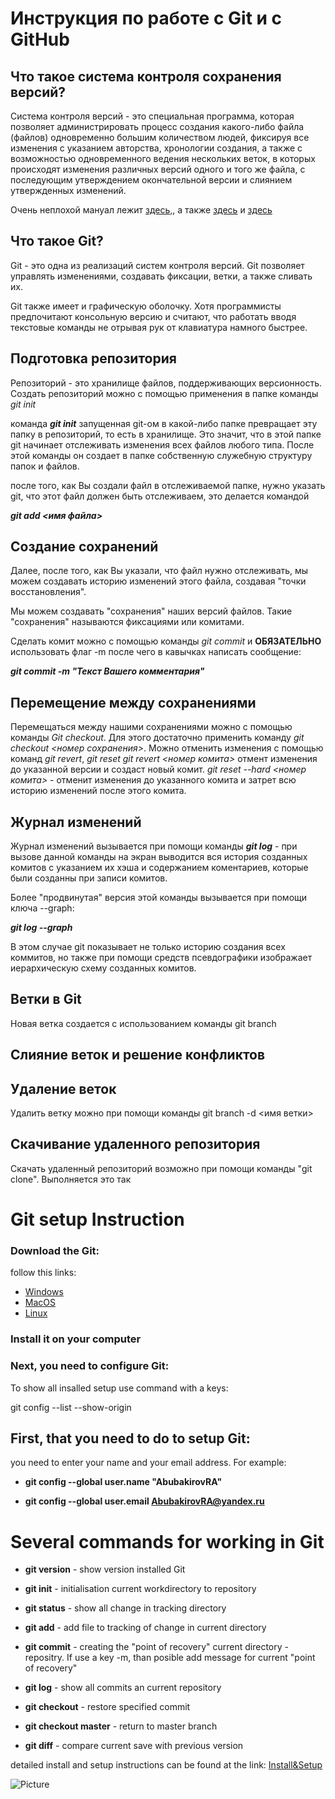 # Инструкция по работе с Git и с GitHub
## Что такое система контроля сохранения версий?
Система контроля версий - это специальная программа, которая позволяет администрировать процесс создания какого-либо файла (файлов) одновременно большим количеством людей, фиксируя все изменения с указанием авторства, хронологии создания, а также с возможностью одновременного ведения нескольких веток, в которых происходят изменения различных версий одного и того же файла, с последующим утверждением окончательной версии и слиянием утвержденных изменений.

Очень неплохой мануал лежит [здесь,](https://habr.com/ru/post/522078/), а также [здесь](https://githowto.com/ru) и [здесь](https://bookflow.ru/shpargalka-po-git/)
## Что такое Git?
Git - это одна из реализаций систем контроля версий. Git позволяет управлять изменениями, создавать фиксации, ветки, а также сливать их.

 Git также имеет и графическую оболочку. Хотя программисты предпочитают консольную версию и считают, что работать вводя текстовые команды не отрывая рук от клавиатура намного быстрее.
## Подготовка репозитория
Репозиторий - это хранилище файлов, поддерживающих версионность. Создать репозиторий можно с помощью применения в папке команды *git init*

команда _**git init**_ запущенная git-ом в какой-либо папке превращает эту папку в репозиторий, то есть в хранилище. Это значит, что в этой папке git начинает отслеживать изменения всех файлов любого типа. После этой команды он создает в папке собственную служебную структуру папок и файлов.

после того, как Вы создали файл в отслеживаемой папке, нужно указать git, что этот файл должен быть отслеживаем, это делается командой 

_**git add <имя файла>**_ 
## Создание сохранений
Далее, после того, как Вы указали, что файл нужно отслеживать, мы можем создавать историю изменений этого файла, создавая "точки восстановления". 

Мы можем создавать "сохранения" наших версий файлов. Такие "сохранения" называются фиксациями или комитами.

Сделать комит можно с помощью команды *git commit* и **ОБЯЗАТЕЛЬНО** использовать флаг -m после чего в кавычках написать сообщение: 

_**git commit -m "Текст Вашего комментария"**_
## Перемещение между сохранениями
Перемещаться между нашими сохранениями можно с помощью команды *Git checkout*. Для этого достаточно применить команду *git checkout <номер сохранения>*.
Можно отменить изменения с помощью команд *git revert*, *git reset*
*git revert <номер комита>* отмент изменения до указанной версии и создаст новый комит. 
*git reset --hard <номер комита>* - отменит изменения до указанного комита и затрет всю историю изменений после этого комита.
## Журнал изменений
Журнал изменений вызывается при помощи команды _**git log**_ - при вызове данной команды на экран выводится вся история созданных комитов с указанием их хэша и содержанием коментариев, которые были созданны при записи комитов.

Более "продвинутая" версия этой команды вызывается при помощи ключа --graph:

 _**git log --graph**_

В этом случае git показывает не только историю создания всех коммитов, но также при помощи средств псевдографики изображает иерархическую схему созданных комитов.
## Ветки в Git
Новая ветка создается с использованием команды git branch
## Слияние веток и решение конфликтов

## Удаление веток

Удалить ветку можно при помощи команды git branch -d <имя ветки>

## Скачивание удаленного репозитория
Скачать удаленный репозиторий возможно при помощи команды "git clone". Выполняется это так 

# Git setup Instruction #

### Download the Git:

follow this links:
+ [Windows](https://git-scm.com/download/win)
+ [MacOS](https://git-scm.com/download/mac)
+ [Linux](https://git-scm.com/download/linux)
### Install it on your computer
### Next, you need to configure Git: 

To show all insalled setup use command with a keys:

git config --list --show-origin

First, that you need to do to setup Git:
----------------------------------------
you need to enter your name and your email address. For example:

+ **git config --global user.name "AbubakirovRA"**

+ **git config --global user.email AbubakirovRA@yandex.ru**

Several commands for working in Git
===================================
 + **git version** - show version installed Git
 
 + **git init** - initialisation current workdirectory to repository
 + **git status** - show all change in tracking directory
+ **git add** - add file to tracking of change in current directory
+ **git commit** - creating the "point of recovery" current directory - repositry. If use a key -m, than posible add message for current "point of recovery"
+ **git log** - show all commits an current repository
+ **git checkout** - restore specified commit
+ **git checkout master** - return to master branch
+ **git diff** - compare current save with previous version


detailed install and setup instructions can be found at the link: [Install&Setup](https://git-scm.com/book/ru/v2/)

  ![Picture](https://gbcdn.mrgcdn.ru/uploads/avatar/3320581/attachment/thumb-da6ca1bdffc83bcc292b06d091d82d14.png "GeekBrains-AbubakirovRA")
